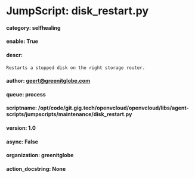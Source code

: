 
# JumpScript: disk_restart.py
        
#### category: selfhealing
#### enable: True
#### descr: 
```
Restarts a stopped disk on the right storage router.

```
#### author: geert@greenitglobe.com
#### queue: process
#### scriptname: /opt/code/git.gig.tech/openvcloud/openvcloud/libs/agent-scripts/jumpscripts/maintenance/disk_restart.py
#### version: 1.0
#### async: False
#### organization: greenitglobe
#### action_docstring: None
